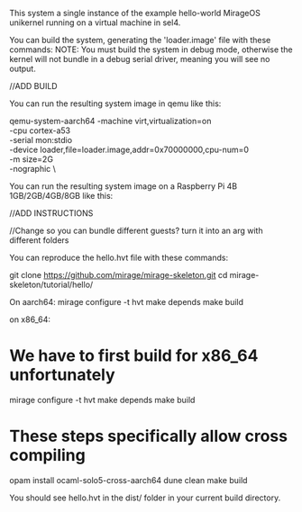 This system a single instance of the example hello-world MirageOS unikernel running on a virtual machine in sel4.

You can build the system, generating the 'loader.image' file with these commands:
NOTE: You must build the system in debug mode, otherwise the kernel will not bundle in a debug serial driver, meaning you will see no output.

//ADD BUILD

You can run the resulting system image in qemu like this:

qemu-system-aarch64 -machine virt,virtualization=on \
		-cpu cortex-a53 \
		-serial mon:stdio \
		-device loader,file=loader.image,addr=0x70000000,cpu-num=0 \
		-m size=2G \
		-nographic \

You can run the resulting system image on a Raspberry Pi 4B 1GB/2GB/4GB/8GB like this:

//ADD INSTRUCTIONS



//Change so you can bundle different guests? turn it into an arg with different folders

You can reproduce the hello.hvt file with these commands:

git clone https://github.com/mirage/mirage-skeleton.git
cd mirage-skeleton/tutorial/hello/

On aarch64:
mirage configure -t hvt
make depends
make build

on x86_64:
# We have to first build for x86_64 unfortunately 
mirage configure -t hvt
make depends
make build
# These steps specifically allow cross compiling
opam install ocaml-solo5-cross-aarch64
dune clean
make build

You should see hello.hvt in the dist/ folder in your current build directory.